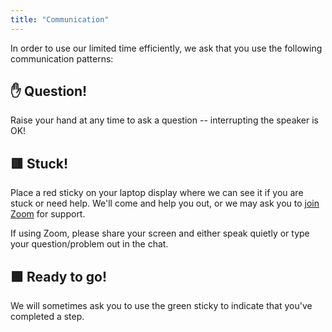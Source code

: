 ```yaml
---
title: "Communication"
---
```


In order to use our limited time efficiently, we ask that you use the following
communication patterns:


## ✋ Question!

Raise your hand at any time to ask a question -- interrupting the speaker is OK!


## 🟥 Stuck!

Place a red sticky on your laptop display where we can see it if you are stuck or
need help.
We'll come and help you out, or we may ask you to
[join Zoom](https://www.google.com/url?q=https://berkeley.zoom.us/j/98284176142?pwd%3DotjtnaYEdrMvt3YFWirjsLxKoRewQ1.1%26jst%3D2&sa=D&source=calendar&ust=1747152642202214&usg=AOvVaw1AnL74ZkvNO1mT8cOJiXS_)
for support.

If using Zoom, please share your screen and either speak quietly or type your
question/problem out in the chat.


## 🟩 Ready to go!

We will sometimes ask you to use the green sticky to indicate that you've completed a
step.
